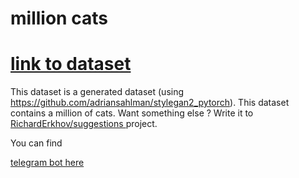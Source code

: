 # million cats
<a href='https://www.kaggle.com/datasets/chelove4draste/1-million-cats'><h1> link to dataset </h1></a>

This dataset is a generated dataset (using https://github.com/adriansahlman/stylegan2_pytorch).
This dataset contains a million of cats.
Want something else ? Write it to <a href='https://github.com/RichardErkhov/suggestions'>RichardErkhov/suggestions </a> project.
<p>You can find <a href='http://t.me/aiforcats_bot'> <p> telegram bot here</p> </a> <p>
